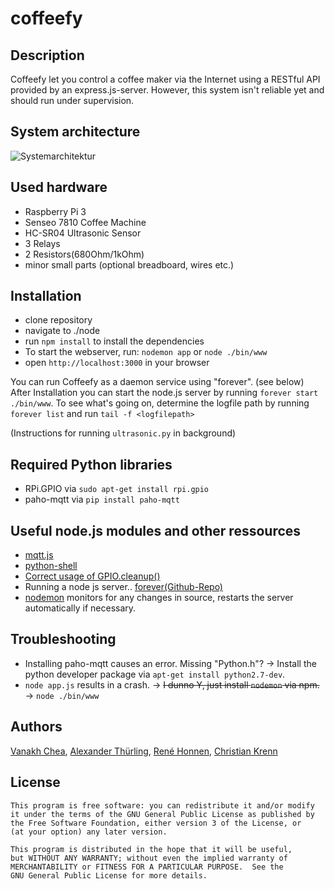 # coffeefy

## Description

Coffeefy let you control a coffee maker via the Internet using a RESTful API provided by an express.js-server. However, this system isn't reliable yet and should run under supervision.

## System architecture
![Systemarchitektur](https://cdn.rawgit.com/rehne/coffeefy/b97ae538/docs/Architekturdiagram%20IoT%203.0.svg)
## Used hardware

- Raspberry Pi 3
- Senseo 7810 Coffee Machine
- HC-SR04 Ultrasonic Sensor
- 3 Relays
- 2 Resistors(680Ohm/1kOhm)
- minor small parts (optional breadboard, wires etc.)

## Installation
- clone repository
- navigate to ./node
- run `npm install` to install the dependencies
- To start the webserver, run: `nodemon app` or `node ./bin/www`
- open `http://localhost:3000` in your browser

You can run Coffeefy as a daemon service using "forever". (see below)
After Installation you can start the node.js server by running `forever start ./bin/www`.
To see what's going on, determine the logfile path by running `forever list` and run
`tail -f <logfilepath>`

(Instructions for running `ultrasonic.py` in background)


## Required Python libraries
- RPi.GPIO via `sudo apt-get install rpi.gpio`
- paho-mqtt via `pip install paho-mqtt`

## Useful node.js modules and other ressources
- [mqtt.js](https://github.com/mqttjs/MQTT.js)
- [python-shell](https://github.com/extrabacon/python-shell)
- [Correct usage of GPIO.cleanup()](http://raspi.tv/2013/rpi-gpio-basics-3-how-to-exit-gpio-programs-cleanly-avoid-warnings-and-protect-your-pi)
- Running a node js server.. [forever(Github-Repo)](https://github.com/foreverjs/forever)
- [nodemon](http://nodemon.io/) monitors for any changes in source, restarts the server automatically if necessary.




## Troubleshooting
- Installing paho-mqtt causes an error. Missing "Python.h"? → Install the python developer package via `apt-get install python2.7-dev`.
- `node app.js` results in a crash. → <s>I dunno Y,  just install `nodemon` via npm.</s> →  `node ./bin/www`


## Authors
[Vanakh Chea](https://github.com/kanonenfutter/), [Alexander Thürling](https://github.com/revanjin), [René Honnen](https://github.com/rehne), [Christian Krenn](https://github.com/Cuhater/)

## License

    This program is free software: you can redistribute it and/or modify
    it under the terms of the GNU General Public License as published by
    the Free Software Foundation, either version 3 of the License, or
    (at your option) any later version.

    This program is distributed in the hope that it will be useful,
    but WITHOUT ANY WARRANTY; without even the implied warranty of
    MERCHANTABILITY or FITNESS FOR A PARTICULAR PURPOSE.  See the
    GNU General Public License for more details.
